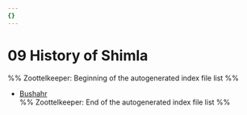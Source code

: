 ```yaml
---
{}
---
```

   
# 09 History of Shimla   
%% Zoottelkeeper: Beginning of the autogenerated index file list  %%   
   
-  [Bushahr](../../../01%20History%20of%20Himachal%20Pradesh/Z%20Districtwise%20History%20of%20Himachal%20Pradesh/09%20History%20of%20Shimla/Bushahr/Bushahr.md)   
%% Zoottelkeeper: End of the autogenerated index file list  %%